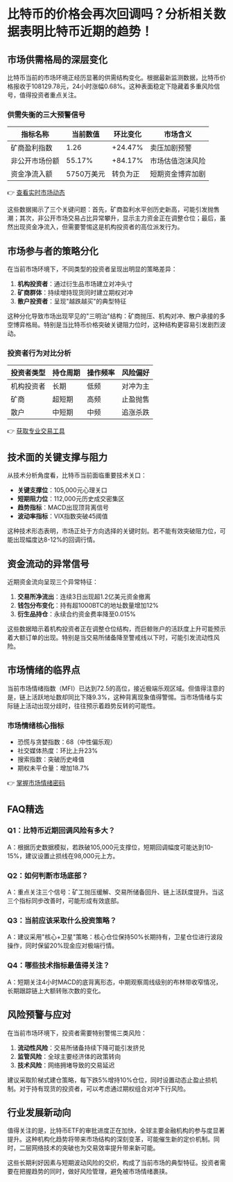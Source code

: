 # 比特币的价格会再次回调吗？分析相关数据表明比特币近期的趋势！

## 市场供需格局的深层变化

比特币当前的市场环境正经历显著的供需结构变化。根据最新监测数据，比特币价格报收于108129.78元，24小时涨幅0.68%。这种表面稳定下隐藏着多重风险信号，值得投资者重点关注。

### 供需失衡的三大预警信号

| 指标名称          | 当前数值   | 环比变化   | 市场含义               |
|-------------------|------------|------------|------------------------|
| 矿商盈利指数      | 1.26       | +24.47%    | 卖压加剧预警           |
| 非公开市场份额    | 55.17%     | +84.17%    | 市场估值泡沫风险       |
| 资金净流入额      | 5750万美元 | 转负为正   | 短期资金博弈加剧       |

👉 [查看实时市场动态](https://bit.ly/okx_welcome)

这些数据揭示了三个关键问题：首先，矿商盈利水平创历史新高，可能引发抛售潮；其次，非公开市场交易占比异常攀升，显示主力资金正在调整仓位；最后，虽然出现资金净流入，但需要警惕这是机构投资者的高位派发行为。

## 市场参与者的策略分化

在当前市场环境下，不同类型的投资者呈现出明显的策略差异：

1. **机构投资者**：通过衍生品市场建立对冲头寸
2. **矿商群体**：持续增持现货同时建立期权对冲
3. **散户投资者**：呈现"越跌越买"的典型特征

这种分化导致市场出现罕见的"三明治"结构：矿商抛压、机构对冲、散户承接的多空博弈格局。特别是当比特币价格突破关键阻力位时，这种结构更容易引发剧烈波动。

### 投资者行为对比分析

| 投资者类型   | 持仓周期   | 操作频率   | 风险偏好   |
|--------------|------------|------------|------------|
| 机构投资者   | 长期       | 低频       | 对冲为主   |
| 矿商         | 超短期     | 高频       | 止盈抛售   |
| 散户         | 中短期     | 中频       | 追涨杀跌   |

👉 [获取专业交易工具](https://bit.ly/okx_welcome)

## 技术面的关键支撑与阻力

从技术分析角度看，比特币当前面临重要技术关口：

- **关键支撑位**：105,000元心理关口
- **短期阻力位**：112,000元历史成交密集区
- **趋势指标**：MACD出现顶背离信号
- **波动率指标**：VIX指数突破45阈值

这种技术形态表明，市场正处于方向选择的关键时刻。若不能有效突破阻力位，可能出现幅度达8-12%的回调行情。

## 资金流动的异常信号

近期资金流向呈现三个异常特征：

1. **交易所净流出**：连续3日出现超1.2亿美元资金撤离
2. **钱包分布变化**：持有超1000BTC的地址数量增加12%
3. **衍生品持仓**：永续合约资金费率降至0.015%

这些数据暗示着机构投资者正在调整仓位结构，而巨鲸账户的活跃度上升可能预示着大额订单的出现。特别是当交易所储备降至警戒线以下时，可能引发流动性风险。

## 市场情绪的临界点

当前市场情绪指数（MFI）已达到72.5的高位，接近极端乐观区域。但值得注意的是，链上活跃地址数却同比下降9.3%，这种背离现象值得警惕。当市场情绪与实际链上活动出现分歧时，往往预示着趋势反转的可能性。

### 市场情绪核心指标

- 恐慌与贪婪指数：68（中性偏乐观）
- 社交媒体热度：环比上升23%
- 搜索指数：突破历史峰值
- 期权未平仓量：增加18.7%

👉 [掌握市场情绪密码](https://bit.ly/okx_welcome)

## FAQ精选

### Q1：比特币近期回调风险有多大？
A：根据历史数据模拟，若跌破105,000元支撑位，短期回调幅度可能达到10-15%，建议设置止损线在98,000元上方。

### Q2：如何判断市场底部？
A：重点关注三个信号：矿工抛压缓解、交易所储备回升、链上活跃度提升。当这三个指标同步改善时，可能形成有效底部。

### Q3：当前应该采取什么投资策略？
A：建议采用"核心+卫星"策略：核心仓位保持50%长期持有，卫星仓位进行波段操作，同时保留20%现金应对极端行情。

### Q4：哪些技术指标最值得关注？
A：短期关注4小时MACD的底背离形态，中期观察周线级别的布林带收窄情况，长期跟踪链上大额转账次数的变化。

## 风险预警与应对

在当前市场环境下，投资者需要特别警惕三类风险：

1. **流动性风险**：交易所储备持续下降可能引发挤兑
2. **监管风险**：全球主要经济体的政策转向
3. **技术风险**：网络拥堵导致的交易延迟

建议采取阶梯式建仓策略，每下跌5%增持10%仓位，同时设置动态止盈止损机制。对于持有现货的投资者，可以考虑通过期权组合对冲下行风险。

## 行业发展新动向

值得关注的是，比特币ETF的审批进度正在加快，全球主要金融机构的参与度显著提升。这种机构化趋势将带来市场结构的深刻变革，可能催生新的定价机制。同时，二层网络技术的突破也为交易效率提升带来新可能。

这些长期利好因素与短期波动风险的交织，构成了当前市场的典型特征。投资者需要在把握趋势的同时，做好风险管理，避免被市场情绪裹挟。
